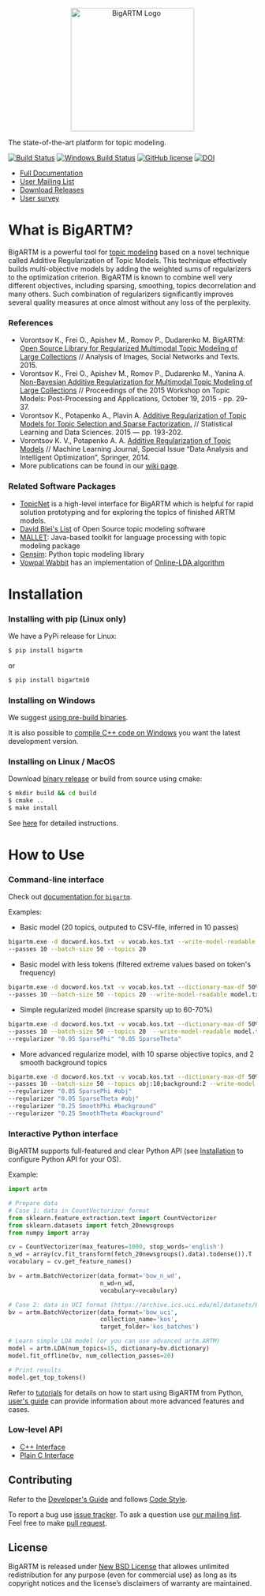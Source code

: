 <p align="center">
	<img alt="BigARTM Logo" src="http://bigartm.org/img/BigARTM-logo.svg" width="250">
</p>

The state-of-the-art platform for topic modeling.

[![Build Status](https://secure.travis-ci.org/bigartm/bigartm.png)](https://travis-ci.org/bigartm/bigartm)
[![Windows Build Status](https://ci.appveyor.com/api/projects/status/i18k840shuhr2jtk/branch/master?svg=true)](https://ci.appveyor.com/project/bigartm/bigartm)
[![GitHub license](https://img.shields.io/badge/license-New%20BSD-blue.svg)](https://raw.github.com/bigartm/bigartm/master/LICENSE.txt)
[![DOI](https://zenodo.org/badge/DOI/10.5281/zenodo.288960.svg)](https://doi.org/10.5281/zenodo.288960)

  - [Full Documentation](http://docs.bigartm.org/)
  - [User Mailing List](https://groups.google.com/forum/#!forum/bigartm-users)
  - [Download Releases](https://github.com/bigartm/bigartm/releases)
  - [User survey](http://goo.gl/forms/tr5EsPMcL2)


# What is BigARTM?

BigARTM is a powerful tool for [topic modeling](https://en.wikipedia.org/wiki/Topic_model) based on a novel technique called Additive Regularization of Topic Models. This technique effectively builds multi-objective models by adding the weighted sums of regularizers to the optimization criterion. BigARTM is known to combine well very different objectives, including sparsing, smoothing, topics decorrelation and many others. Such combination of regularizers significantly improves several quality measures at once almost without any loss of the perplexity.

### References

* Vorontsov K., Frei O., Apishev M., Romov P., Dudarenko M. BigARTM: [Open Source Library for Regularized Multimodal Topic Modeling of Large Collections](https://s3-eu-west-1.amazonaws.com/artm/Voron15aist.pdf) //  Analysis of Images, Social Networks and Texts. 2015.
* Vorontsov K., Frei O., Apishev M., Romov P., Dudarenko M., Yanina A. [Non-Bayesian Additive Regularization for Multimodal Topic Modeling of Large Collections](https://s3-eu-west-1.amazonaws.com/artm/Voron15cikm-tm.pdf) // Proceedings of the 2015 Workshop on Topic Models: Post-Processing and Applications, October 19, 2015 - pp. 29-37.
* Vorontsov K., Potapenko A., Plavin A. [Additive Regularization of Topic Models for Topic Selection and Sparse Factorization.](https://s3-eu-west-1.amazonaws.com/artm/voron15slds.pdf) // Statistical Learning and Data Sciences. 2015 — pp. 193-202.
* Vorontsov K. V., Potapenko A. A. [Additive Regularization of Topic Models](https://s3-eu-west-1.amazonaws.com/artm/voron-potap14artm-eng.pdf) // Machine Learning Journal, Special Issue “Data Analysis and Intelligent Optimization”, Springer, 2014.
* More publications can be found in our [wiki page](https://github.com/bigartm/bigartm/wiki/Publications).

### Related Software Packages

- [TopicNet](https://github.com/machine-intelligence-laboratory/TopicNet/) is a high-level interface for BigARTM which is helpful for rapid solution prototyping and for exploring the topics of finished ARTM models.
- [David Blei's List](http://www.cs.columbia.edu/~blei/topicmodeling_software.html) of Open Source topic modeling software
- [MALLET](http://mallet.cs.umass.edu/topics.php): Java-based toolkit for language processing with topic modeling package
- [Gensim](https://radimrehurek.com/gensim/): Python topic modeling library
- [Vowpal Wabbit](https://github.com/JohnLangford/vowpal_wabbit) has an implementation of [Online-LDA algorithm](https://github.com/JohnLangford/vowpal_wabbit/wiki/Latent-Dirichlet-Allocation)


# Installation
### Installing with pip (Linux only)

We have a PyPi release for Linux:
```bash
$ pip install bigartm
```
or 
```bash
$ pip install bigartm10
```

### Installing on Windows
We suggest [using pre-build binaries](https://bigartm.readthedocs.io/en/master/installation/windows.html).

It is also possible to [compile C++ code on Windows](https://bigartm.readthedocs.io/en/master/devguide/dev_build_windows.html) you want the latest development version.

### Installing on Linux / MacOS
Download [binary release](https://github.com/bigartm/bigartm/releases) or build from source using cmake:
```bash
$ mkdir build && cd build
$ cmake ..
$ make install
```

See [here](https://bigartm.readthedocs.io/en/master/installation/linux.html) for detailed instructions.

# How to Use

### Command-line interface

Check out [documentation for `bigartm`](http://docs.bigartm.org/en/latest/tutorials/bigartm_cli.html).

Examples:

* Basic model (20 topics, outputed to CSV-file, inferred in 10 passes)

```bash
bigartm.exe -d docword.kos.txt -v vocab.kos.txt --write-model-readable model.txt
--passes 10 --batch-size 50 --topics 20
```

* Basic model with less tokens (filtered extreme values based on token's frequency)
```bash
bigartm.exe -d docword.kos.txt -v vocab.kos.txt --dictionary-max-df 50% --dictionary-min-df 2
--passes 10 --batch-size 50 --topics 20 --write-model-readable model.txt
```

* Simple regularized model (increase sparsity up to 60-70%)
```bash
bigartm.exe -d docword.kos.txt -v vocab.kos.txt --dictionary-max-df 50% --dictionary-min-df 2
--passes 10 --batch-size 50 --topics 20  --write-model-readable model.txt 
--regularizer "0.05 SparsePhi" "0.05 SparseTheta"
```

* More advanced regularize model, with 10 sparse objective topics, and 2 smooth background topics
```bash
bigartm.exe -d docword.kos.txt -v vocab.kos.txt --dictionary-max-df 50% --dictionary-min-df 2
--passes 10 --batch-size 50 --topics obj:10;background:2 --write-model-readable model.txt
--regularizer "0.05 SparsePhi #obj"
--regularizer "0.05 SparseTheta #obj"
--regularizer "0.25 SmoothPhi #background"
--regularizer "0.25 SmoothTheta #background" 
```

### Interactive Python interface

BigARTM supports full-featured and clear Python API (see [Installation](http://docs.bigartm.org/en/latest/installation/index.html) to configure Python API for your OS).

Example:

```python
import artm

# Prepare data
# Case 1: data in CountVectorizer format
from sklearn.feature_extraction.text import CountVectorizer
from sklearn.datasets import fetch_20newsgroups
from numpy import array

cv = CountVectorizer(max_features=1000, stop_words='english')
n_wd = array(cv.fit_transform(fetch_20newsgroups().data).todense()).T
vocabulary = cv.get_feature_names()

bv = artm.BatchVectorizer(data_format='bow_n_wd',
                          n_wd=n_wd,
                          vocabulary=vocabulary)

# Case 2: data in UCI format (https://archive.ics.uci.edu/ml/datasets/Bag+of+Words)
bv = artm.BatchVectorizer(data_format='bow_uci',
                          collection_name='kos',
                          target_folder='kos_batches')

# Learn simple LDA model (or you can use advanced artm.ARTM)
model = artm.LDA(num_topics=15, dictionary=bv.dictionary)
model.fit_offline(bv, num_collection_passes=20)

# Print results
model.get_top_tokens()
```

Refer to [tutorials](http://docs.bigartm.org/en/latest/tutorials/python_tutorial.html) for details on how to start using BigARTM from Python, [user's guide](http://docs.bigartm.org/en/latest/tutorials/python_userguide/index.html) can provide information about more advanced features and cases.

### Low-level API

  - [C++ Interface](http://docs.bigartm.org/en/latest/api_references/cpp_interface.html)
  - [Plain C Interface](http://docs.bigartm.org/en/latest/api_references/c_interface.html)


## Contributing

Refer to the [Developer's Guide](http://docs.bigartm.org/en/latest/devguide.html) and follows [Code Style](https://github.com/bigartm/bigartm/wiki/Code-style).

To report a bug use [issue tracker](https://github.com/bigartm/bigartm/issues). To ask a question use [our mailing list](https://groups.google.com/forum/#!forum/bigartm-users). Feel free to make [pull request](https://github.com/bigartm/bigartm/pulls).


## License

BigARTM is released under [New BSD License](https://raw.github.com/bigartm/bigartm/master/LICENSE) that allowes unlimited redistribution for any purpose (even for commercial use) as long as its copyright notices and the license’s disclaimers of warranty are maintained.
